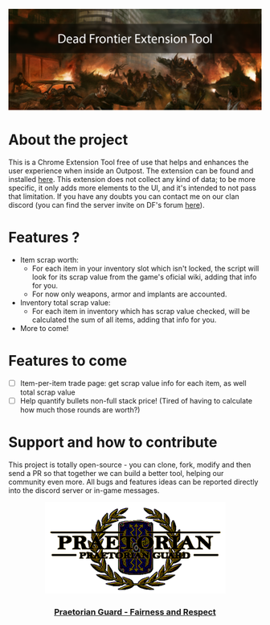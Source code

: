 ![Dead Frontier Extension Tool](./images/big-hero-logo.png)

# About the project
This is a Chrome Extension Tool free of use that helps and enhances the user experience when inside an Outpost. The extension can be found and installed [here](https://chrome.google.com/webstore/detail/dead-frontier-scrap-helpe/gamejgjakdiakbfkgbldpnifkmjpaflh?hl=en). This extension does not collect any kind of data; to be more specific, it only adds more elements to the UI, and it's intended to not pass that limitation. If you have any doubts you can contact me on our clan discord (you can find the server invite on DF's forum [here](https://fairview.deadfrontier.com/onlinezombiemmo/index.php?topic=947166.0)).

# Features ?
- Item scrap worth:
    - For each item in your inventory slot which isn't locked, the script will look for its scrap value from the game's oficial wiki, adding that info for you.
    - For now only weapons, armor and implants are accounted. 
- Inventory total scrap value:
    - For each item in inventory which has scrap value checked, will be calculated the sum of all items, adding that info for you.
- More to come!

# Features to come
- [ ] Item-per-item trade page: get scrap value info for each item, as well total scrap value
- [ ] Help quantify bullets non-full stack price! (Tired of having to calculate how much those rounds are worth?)

# Support and how to contribute
This project is totally open-source - you can clone, fork, modify and then send a PR so that together we can build a better tool, helping our community even more.
All bugs and features ideas can be reported directly into the discord server or in-game messages.

<div align="center">
    <a href="https://fairview.deadfrontier.com/onlinezombiemmo/index.php?topic=947166.0" target="_blank">
        <img src="https://github.com/italo91206/df-extension-tool/blob/main/images/clan-logo.png" alt="Praetorian Guard">
        <h3>Praetorian Guard - Fairness and Respect</h3>
    </a>
</div>